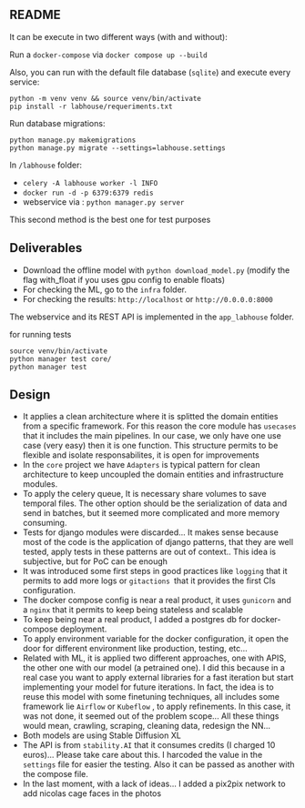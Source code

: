 ## README
It can be execute in two different ways (with and without):

Run a `docker-compose` via `docker compose up --build`

Also, you can run with the default file database (`sqlite`) and execute every service:

```
python -m venv venv && source venv/bin/activate
pip install -r labhouse/requeriments.txt
```

Run database migrations:

```
python manage.py makemigrations
python manage.py migrate --settings=labhouse.settings
 ```


In `/labhouse` folder:
 - `celery -A labhouse worker -l INFO`
 - `docker run -d -p 6379:6379 redis`
 - webservice via : `python manager.py server`


This second method is the best one for test purposes

## Deliverables
- Download the offline model with `python download_model.py` (modify the flag with_float if you uses gpu config to enable floats)
- For checking the ML, go to the `infra` folder.
- For checking the results: `http://localhost` or `http://0.0.0.0:8000`

The webservice and its REST API is implemented in the `app_labhouse` folder.

for running tests

```
source venv/bin/activate
python manager test core/
python manager test
```

## Design

- It applies a clean architecture where it is splitted the domain entities from a specific framework. For this
reason the core module has  `usecases` that it includes the main pipelines. In our case, we only have one use case
(very easy) then it is one function. This structure permits to be flexible and isolate responsabilites, it is open for improvements
- In the `core` project we have `Adapters` is typical pattern for clean architecture to keep uncoupled the domain entities
 and infrastructure modules.
- To apply the celery queue, It is necessary share volumes to save temporal files. The other option should be the serialization of data
and send in batches, but it seemed more complicated and more memory consuming.
- Tests for django modules were discarded... It makes sense because most of the code is the application of django patterns, that they are well
tested, apply tests in these patterns are out of context.. This idea is subjective, but for PoC can be enough
- It was introduced some first steps in good practices like `logging` that it permits to add more logs or `gitactions `that it provides the
first CIs configuration.
- The docker compose config is near a real product, it uses `gunicorn` and a `nginx` that it permits to keep being stateless and scalable
- To keep being near a real product, I added a postgres db for docker-compose deployment.
- To apply environment variable for the docker configuration, it open the door for different environment like production, testing, etc...
- Related with ML, it is applied two different approaches, one with APIS, the other one with our model (a petrained one). I did this because
in a real case you want to apply external libraries for a fast iteration but start implementing your model for future iterations. In fact,
the idea is to reuse this model with some finetuning techniques, all includes some framework lie `Airflow` or `Kubeflow` , to apply refinements. In this
case, it was not done, it seemed out of the problem scope... All these things would mean, crawling, scraping, cleaning data, redesign the NN...
- Both models are using Stable Diffusion XL
- The API is from `stability.AI` that it consumes credits (I charged 10 euros)... Please take care about this. I harcoded the value in the `settings` file
for easier the testing. Also it can be passed as another with the compose file.
- In the last moment, with a lack of ideas... I added a pix2pix network to add nicolas cage faces in the photos
